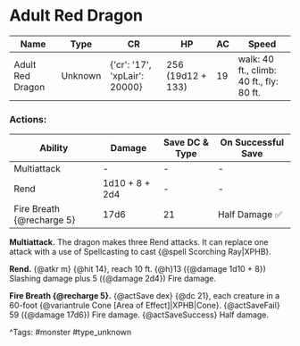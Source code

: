 # Adult Red Dragon

| Name | Type | CR | HP | AC | Speed |
|------|------|----|----|----|-------|
| Adult Red Dragon | Unknown | {'cr': '17', 'xpLair': 20000} | 256 (19d12 + 133) | 19 | walk: 40 ft., climb: 40 ft., fly: 80 ft. |

### Actions:

| Ability | Damage | Save DC & Type | On Successful Save |
|---------|--------|----------------|--------------------|
| Multiattack | - | - | - |
| Rend | 1d10 + 8 + 2d4 | - | - |
| Fire Breath {@recharge 5} | 17d6 | 21 | Half Damage ✅ |


**Multiattack.** The dragon makes three Rend attacks. It can replace one attack with a use of Spellcasting to cast {@spell Scorching Ray|XPHB}.

**Rend.** {@atkr m} {@hit 14}, reach 10 ft. {@h}13 ({@damage 1d10 + 8}) Slashing damage plus 5 ({@damage 2d4}) Fire damage.

**Fire Breath {@recharge 5}.** {@actSave dex} {@dc 21}, each creature in a 60-foot {@variantrule Cone [Area of Effect]|XPHB|Cone}. {@actSaveFail} 59 ({@damage 17d6}) Fire damage. {@actSaveSuccess} Half damage.

^Tags: #monster #type_unknown